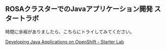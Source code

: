 ## ROSAクラスターでのJavaアプリケーション開発 スタートラボ

時間に余裕がありましたら、こちらにトライしてみてください。

[Developing Java Applications on OpenShift - Starter Lab](https://redhat-scholars.github.io/openshift-starter-guides/rhs-openshift-starter-guides/4.9/index.html)
